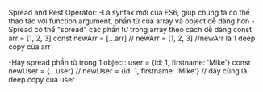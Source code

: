 
Spread and Rest Operator:
-Là syntax mới của ES6, giúp chúng ta có thể thao tác với function argument, phần tử của 
array và object dễ dàng hơn
-Spread có thể "spread" các phần tử trong array theo cách dễ dàng
    const arr = [1, 2, 3]
    const newArr = [...arr] 
    // newArr = [1, 2, 3] //newArr là 1 deep copy của arr

-Hay spread phần tử trong 1 object:
    user = {id: 1, firstname: 'Mike'}
    const newUser = {...user}
    // newUser = {id: 1, firstname: 'Mike'} // đây cũng là deep copy của user
